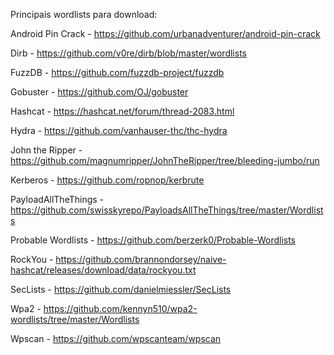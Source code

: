 Principais wordlists para download:

Android Pin Crack - https://github.com/urbanadventurer/android-pin-crack

Dirb - https://github.com/v0re/dirb/blob/master/wordlists

FuzzDB - https://github.com/fuzzdb-project/fuzzdb

Gobuster - https://github.com/OJ/gobuster

Hashcat - https://hashcat.net/forum/thread-2083.html

Hydra - https://github.com/vanhauser-thc/thc-hydra

John the Ripper - https://github.com/magnumripper/JohnTheRipper/tree/bleeding-jumbo/run

Kerberos - https://github.com/ropnop/kerbrute

PayloadAllTheThings - https://github.com/swisskyrepo/PayloadsAllTheThings/tree/master/Wordlists

Probable Wordlists - https://github.com/berzerk0/Probable-Wordlists

RockYou - https://github.com/brannondorsey/naive-hashcat/releases/download/data/rockyou.txt

SecLists - https://github.com/danielmiessler/SecLists

Wpa2 - https://github.com/kennyn510/wpa2-wordlists/tree/master/Wordlists

Wpscan - https://github.com/wpscanteam/wpscan
